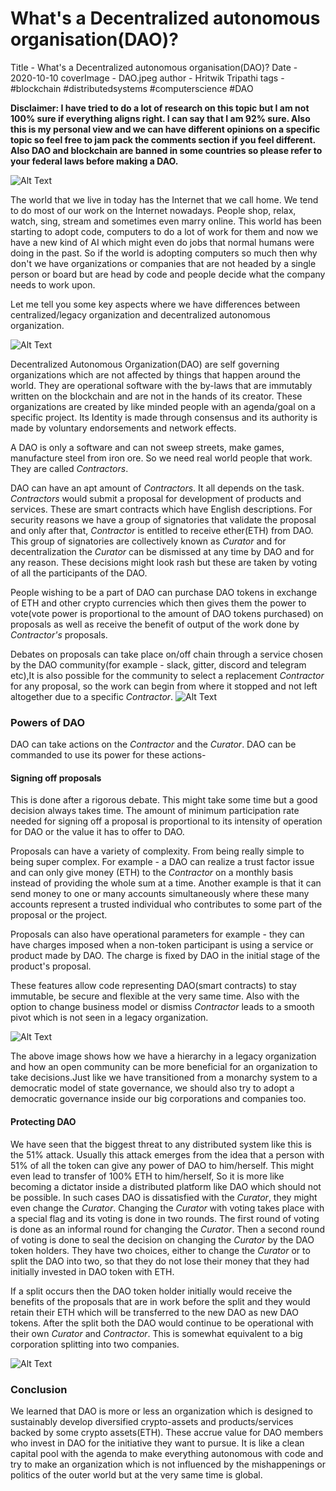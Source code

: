 # What's a Decentralized autonomous organisation(DAO)?

<meta>
Title - What's a Decentralized autonomous organisation(DAO)?
Date - 2020-10-10
coverImage - DAO.jpeg
author - Hritwik Tripathi
tags - #blockchain #distributedsystems #computerscience #DAO
</meta>


**Disclaimer: I have tried to do a lot of research on this topic but I am not 100% sure if everything aligns right. I can say that I am 92% sure. Also this is my personal view and we can have different opinions on a specific topic so feel free to jam pack the comments section if you feel different. Also DAO and blockchain are banned in some countries so please refer to your federal laws before making a DAO.**

![Alt Text](https://dev-to-uploads.s3.amazonaws.com/i/e6lizqfhnlt10akki004.jpg)


The world that we live in today has the Internet that we call home. We tend to do most of our work on the Internet nowadays. People shop, relax, watch, sing, stream and sometimes even marry online. This world has been starting to adopt code, computers to do a lot of work for them and now we have a new kind of AI which might even do jobs that normal humans were doing in the past. So if the world is adopting computers so much then why don't we have organizations or companies that are not headed by a single person or board but are head by code and people decide what the company needs to work upon.

Let me tell you some key aspects where we have differences between centralized/legacy organization and decentralized autonomous organization.


![Alt Text](https://dev-to-uploads.s3.amazonaws.com/i/nk3k6cklzc0lg4oyfgnf.gif)



Decentralized Autonomous Organization(DAO) are self governing organizations which are not affected by things that happen around the world. They are operational software with the by-laws that are immutably written on the blockchain and are not in the hands of its creator. These organizations are created by like minded people with an agenda/goal on a specific project. Its Identity is made through consensus and its authority is made by voluntary endorsements and network effects.

A DAO is only a software and can not sweep streets, make games, manufacture steel from iron ore. So we need real world people that work. They are called *Contractors*.

DAO can have an apt amount of *Contractors*. It all depends on the task. *Contractors* would submit a proposal for development of products and services. These are smart contracts which have English descriptions. For security reasons we have a group of signatories that validate the proposal and only after that, *Contractor* is entitled to receive ether(ETH) from DAO. This group of signatories are collectively known as *Curator* and for decentralization the *Curator* can be dismissed at any time by DAO and for any reason. These decisions might look rash but these are taken by voting of all the participants of the DAO.

People wishing to be a part of DAO can purchase DAO tokens in exchange of ETH and other crypto currencies which then gives them the power to vote(vote power is proportional to the amount of DAO tokens purchased) on proposals as well as receive the benefit of output of the work done by *Contractor's* proposals.

Debates on proposals can take place on/off chain through a service chosen by the DAO community(for example - slack, gitter, discord and telegram etc),It is also possible for the community to select a replacement *Contractor* for any proposal, so the work can begin from where it stopped and not left altogether due to a specific *Contractor*.
![Alt Text](https://dev-to-uploads.s3.amazonaws.com/i/c2xi1z89rbuea260ycn7.jpg)

### **Powers of DAO**
DAO can take actions on the *Contractor* and the *Curator*. DAO can be commanded to use its power for these actions-


#### Signing off proposals
This is done after a rigorous debate. This might take some time but a good decision always takes time. The amount of minimum participation rate needed for signing off a proposal is proportional to its intensity of operation for DAO or the value it has to offer to DAO.

Proposals can have a variety of complexity. From being really simple to being super complex. For example - a DAO can realize a trust factor issue and can only give money (ETH) to the *Contractor* on a monthly basis instead of providing the whole sum at a time. Another example is that it can send money to one or many accounts simultaneously where these many accounts represent a trusted individual who contributes to some part of the proposal or the project. 

Proposals can also have operational parameters for example - they can have charges imposed when a non-token participant is using a service or product made by DAO. The charge is fixed by DAO in the initial stage of the product's proposal.

These features allow code representing DAO(smart contracts) to stay immutable, be secure and flexible at the very same time. Also with the option to change business model or dismiss *Contractor* leads to a smooth pivot which is not seen in a legacy organization.

![Alt Text](https://dev-to-uploads.s3.amazonaws.com/i/i9x89i0r7rqlua2s0lg3.png)

The above image shows how we have a hierarchy in a legacy organization and how an open community can be more beneficial for an organization to take decisions.Just like we have transitioned from a monarchy system to a democratic model of state governance, we should also try to adopt a democratic governance inside our big corporations and companies too.


#### Protecting DAO

We have seen that the biggest threat to any distributed system like this is the 51% attack. Usually this attack emerges from the idea that a person with 51% of all the token can give any power of DAO to him/herself. This might even lead to transfer of 100% ETH to him/herself, So it is more like becoming a dictator inside a distributed platform like DAO which should not be possible. In such cases DAO is dissatisfied with the *Curator*, they might even change the *Curator*. Changing the *Curator* with voting takes place with a special flag and its voting is done in two rounds. The first round of voting is done as an informal round for changing the *Curator*. Then a second round of voting is done to seal the decision on changing the *Curator* by the DAO token holders. They have two choices, either to change the *Curator* or to split the DAO into two, so that they do not lose their money that they had initially invested in DAO token with ETH.

If a split occurs then the DAO token holder initially would receive the benefits of the proposals that are in work before the split and they would retain their ETH which will be transferred to the new DAO as new DAO tokens. After the split both the DAO would continue to be operational with their own *Curator* and *Contractor*. This is somewhat equivalent to a big corporation splitting into two companies.

![Alt Text](https://dev-to-uploads.s3.amazonaws.com/i/xqmgv9ne71k8bjq8bowk.PNG)

### Conclusion

We learned that DAO is more or less an organization which is designed to sustainably develop diversified crypto-assets and products/services backed by some crypto assets(ETH). These accrue value for DAO members who invest in DAO for the initiative they want to pursue. It is like a clean capital pool with the agenda to make everything autonomous with code and try to make an organization which is not influenced by the mishappenings or politics of the outer world but at the very same time is global.
